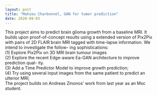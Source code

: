 ```yaml
---
layout: post
title: "Mahieu Charbonnel, GAN for tumor prediction"
date: 2020-09-03
---
```

This project aims to predict brain glioma growth from a baseline MRI. It builds upon
proof-of-concept results using a extended version of Pix2Pix with pairs of 2D FLAIR
brain MRI tagged with time-lapse information. We intend to investigate the follow-
ing sophistications: <br>
(1) Explore Pix2Pix on 3D MRI brain tumour images <br>
(2) Explore the recent Edge-aware Ea-GAN architecture to improve prediction qual-
ity. <br>
(3) Add a Time Predictor Model to improve growth prediction; <br>
(4) Try using several input images from the same patient to predict an ulterior MRI; <br>
The project builds on Andreas Zinonos’ work from last year as an Msc student.

